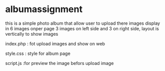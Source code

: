 # albumassignment
this is a simple photo album that allow user to upload there images display in 6 images onper page 3 images on left side and 3 on right side, layout is vertically to show images

index.php : fot upload images and show on web 

style.css : style for album page

script.js :for preview the image befors upload image